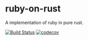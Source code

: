 # ruby-on-rust

A implementation of ruby in pure rust.

[![Build Status](https://travis-ci.org/ruby-on-rust/ruby-on-rust.svg?branch=master)](https://travis-ci.org/ruby-on-rust/ruby-on-rust)
[![codecov](https://codecov.io/gh/ruby-on-rust/ruby-on-rust/branch/master/graph/badge.svg)](https://codecov.io/gh/ruby-on-rust/ruby-on-rust)
